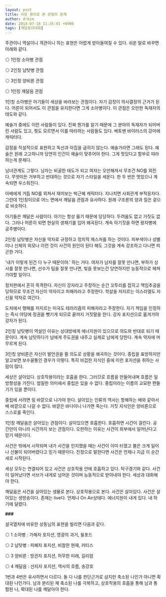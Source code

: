 ```yaml
---
layout: post
title: 쉬운 용어로 본 관점의 문제
author: drkim
date: 2014-07-18 11:35:01 +0900
tags: [깨달음의대화]
---
```





  주관이니 역설이니 객관이니 하는 표현은 어렵게 받아들여질 수 있다. 쉬운 말로 바꾸면 아래와 같다.


  



  ◎ 1인칭 소아병 관점



  ◎ 2인칭 남탓병 관점



  ◎ 3인칭 양비론 관점



  ◎ 1인칭 깨달음 관점


  



  1인칭 소아병은 아기들이 세상을 바라보는 관점이다. 자기 감정이 의사결정의 근거가 된다. 어른이 되어서도 이 관점을 유지한다면 그게 소아병이다. 이 관점은 오만한 독재자의 태도와 같다.


  



  예술가 중에도 이런 사람들이 있다. 진짜 뭔가를 알기 때문에 그 분야의 독재자가 되어버린 사람도 있고, 뭣도 모르면서 이를 따라하는 사람들도 있다. 베토벤 바이러스의 강마에 캐릭터다.


  



  감정을 직설적으로 표현하고 독선과 아집을 굽히지 않는다. 예술가라면 그래도 된다. 예술은 원래 고고하니까 당연히 인간이 예술이 맞추어야 한다. 그게 멋있다고 함부로 따라하는게 문제다.


  



  남녀관계도 그렇다. 남자는 비굴한 태도가 되고 여자는 오만해져서 무조건 NO를 외친다. 무엇이든 거부하고 반대하는 것으로 자기 스타일을 세운다. 한 두 번은 멋있으나 계속되면 우스워진다.


  



  아베에게 거듭 NO를 외쳐서 재미보는 박근혜 캐릭터다. 지나치면 사회관계 부적응자다. 그런데 1인칭이므로 어느 면에서 깨달음 관점과 유사하다. 원래 구조론의 양과 질은 겉으로 비슷하다.


  



  아기들은 깨달은 사람이다. 아기는 항상 옳기 때문에 당당하다. 두려움도 없고 거짓도 없다. 그러나 어른이 되면 현실의 생채기를 입어 왜곡된다. 계속 아기짓을 하면 왕자병에 공주병이다.


  



  2인칭 남탓병은 자신을 약자로 규정하고 정치적 제스처를 하는 것이다. 피부색이나 성별이나 신체의 외모나 이런 것이 사건의 원인이 된다 해도 그것을 계속 강조하고 다니면 피곤한 거다.


  



  '내가 이렇게 된건 다 누구 때문이야.' 하는 거다. 여자가 남자를 잘못 만나면, 부하가 상사를 잘못 만나면, 선수가 팀을 잘못 만나면, 빛을 못보는건 당연하지만 능동적으로 헤쳐가야할 일이다.


  



  정치판에서 흔히 목격한다. 자신이 강자라고 주장하는 순간 꼬투리를 잡히고 책임추궁을 당하므로 무조건 자신이 약자이고 피해자라고 주장한다. 학살을 저지르는 이스라엘도 자신을 약자로 여긴다.


  



  도처에서 행패를 저지르는 미국도 테러리즘의 피해자라고 주장한다. 자기 책임을 인정하는 즉시 야당에 정권을 뺏기게 되므로 끝까지 거짓말을 한다. 강자 포지션으로 옮겨가야 강자가 된다.


  



  2인칭 남탓병이 역설인 이유는 상대방에게 에너지원이 있으므로 의도와 반대로 되기 때문이다. 계속 남탓하다가 남에게 주도권을 내주고 실제로 남에게 당한다. 계속 약자에 머무르게 된다.


  



  3인칭 양비론은 자신이 발언권을 쥘 의도로 상황을 왜곡하는 것이다. 중립을 표방하지만 알고보면 보수꼴통인 경우가 이렇다. 특히 비겁한 지식인 중에 이런 포지션을 취하는 사람이 많다.


  



  세상은 살아있다. 상호작용이라는 호흡을 한다. 그러므로 흐름을 만들어내며 흐름은 일방향성을 가진다. 엄밀한 의미에서 중립은 있을 수 없다. 중립이라는 이름의 교묘한 편들기가 있을 뿐이다.


  



  중립에 서려면 링 바깥으로 나가야 한다. 살아있는 인류의 역사는 항해하는 배와 같아서 배 바깥으로 나갈 수 없다. 바깥은 바다이니 나가면 죽는다. 거짓 지식인은 양비론으로 스스로를 죽인다.


  



  1인칭 깨달음은 살아있는 관점이다. 살아있으면 호흡한다. 호흡하면 시간이 걸린다. 공간만이 아니라 시간까지 보는 관점이다. 오판하는 이유는 사건이 외부에서 일어난다고 믿기 때문이다.


  



  사건은 밖에서 시작되며 내가 사건을 인지했을 때는 사건이 이미 터졌고 불은 크게 일어나 산불이 되어버렸다고 믿기 때문이다. 진정으로 말한다면 사건은 언제나 지금 이 순간 새로 시작된다.


  



  세상 모두는 연결되어 있고 사건은 상호작용 안에 호흡하고 있다. 탁구경기와 같다. 사건이 일어났다면 서브가 내게로 넘어온 것이며 능동적으로 받아내야 한다. 세상과 대화해야 한다.


  



  깨달음은 사건을 살아있는 생물로 본다. 상호작용으로 본다. 사건은 살아있다. 사건은 살아있는 생방송이다. 존재는 live다. 언제나 On Air상태다. 에너지원이 내게 있다. 내 하기에 달렸다.



  

 **###**

  


설국열차에 비유한 상동님의 표현을 빌리면 다음과 같다.

  


◎ 1 소아병 : 가해자 포지션, 영광의 과거, 윌포드

◎ 2 남탓병 : 피해자 포지션, 비참한 현재, 커티스

◎ 3 양비론 : 방관자 포지션, 허무한 미래, 길리엄

◎ 4 깨달음 : 선지자 포지션, 역사의 흐름, 송강호



1번과 4번은 유사하면서 다르다. 둘 다 나를 판단근거로 삼지만 축소된 나인가 아니면 확대된 나인가다. 남과 분리된 채 축소된 나를 극복하고, 상호작용의 호흡을 통해 남과 통합된 나, 확대된 나를 깨달아야 한다.

  



